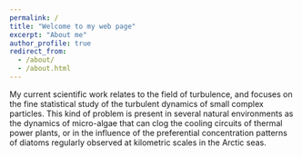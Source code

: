 ```yaml
---
permalink: /
title: "Welcome to my web page"
excerpt: "About me"
author_profile: true
redirect_from: 
  - /about/
  - /about.html
---
```


My current scientific work relates to the field of turbulence, and focuses on the fine statistical study of the turbulent dynamics of small complex particles. This kind of problem is present in several natural environments as the dynamics of micro-algae that can clog the cooling circuits of thermal power plants, or in the influence of the preferential concentration patterns of diatoms regularly observed at kilometric scales in the Arctic seas.
